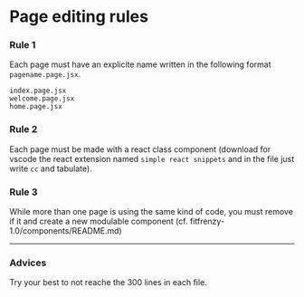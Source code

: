 # Page editing rules

### Rule 1

Each page must have an explicite name written in the following format `pagename.page.jsx`.

    index.page.jsx
    welcome.page.jsx
    home.page.jsx

### Rule 2

Each page must be made with a react class component (download for vscode the react extension named `simple react snippets` and in the file just write `cc` and tabulate).

### Rule 3

While more than one page is using the same kind of code, you must remove if it and create a new modulable component (cf. fitfrenzy-1.0/components/README.md)

---

### Advices

Try your best to not reache the 300 lines in each file.
